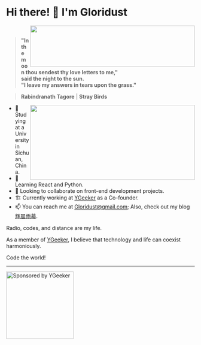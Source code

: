 # Hi there! 👋 I'm Gloridust

<div>
  <img src="https://github-readme-stats.vercel.app/api?username=Gloridust&show_icons=true&hide_title=true&hide=contribs&include_all_commits=False&bg_color=4EBFFE,63C862,FFCA3D&title_color=f3f3f3&text_color=f3f3f3" height="110" width="440" align="right">
  <br>
  
  > **"In the moon thou sendest thy love letters to me,"**  
  > **said the night to the sun.**  
  > **"I leave my answers in tears upon the grass."**  
  
  > **Rabindranath Tagore** | **Stray Birds**  
</div>

<div>
  <img src="https://github-readme-stats.vercel.app/api/top-langs/?username=Gloridust&hide=&hide_progress=true&langs_count=8&layout=compact&bg_color=4EBFFE,63C862,FFCA3D&title_color=f3f3f3&text_color=f3f3f3" height="200" width="440" align="right">
  
  - 🔭 Studying at a University in Sichuan, China.
  - 🌱 Learning React and Python.
  - 👯 Looking to collaborate on front-end development projects.
  - 🏗️ Currently working at [YGeeker](https://ygeeker.com) as a Co-founder.
  - 📫 You can reach me at <Gloridust@gmail.com>; Also, check out my blog [辉晨雨幕](https://gloridust.xyz).
  
  Radio, codes, and distance are my life.
  
  As a member of [YGeeker](https://github.com/ygeeker), I believe that technology and life can coexist harmoniously.
  
  Code the world!
</div>

---

<a href="https://www.ygeeker.com">
  <img width="180" alt="Sponsored by YGeeker" src="https://www.ygeeker.com/badge/sponsor.png">
</a>
